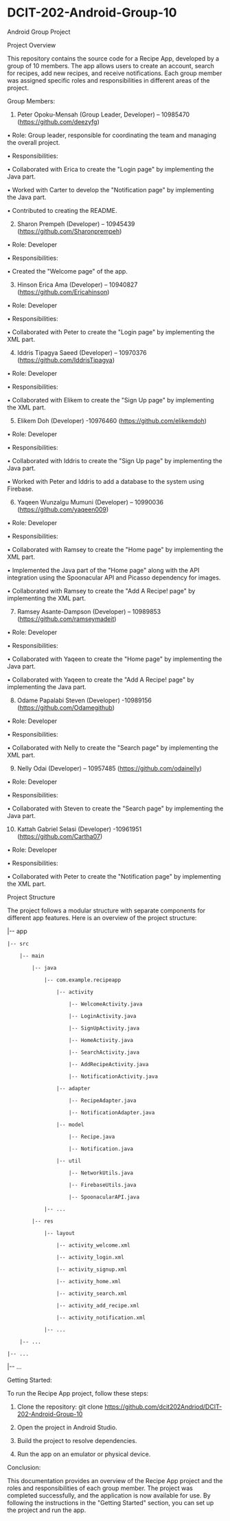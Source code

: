 # DCIT-202-Android-Group-10
Android Group Project

Project Overview

This repository contains the source code for a Recipe App, developed by a group of 10 members. The app allows users to create an account, search for recipes, add new recipes, and receive notifications. Each group member was assigned specific roles and responsibilities in different areas of the project.

Group Members:
1.	Peter Opoku-Mensah (Group Leader, Developer) – 10985470
(https://github.com/deezyfg)

•	Role: Group leader, responsible for coordinating the team and managing the overall project.

•	Responsibilities:

•	Collaborated with Erica to create the "Login page" by implementing the Java part.

•	Worked with Carter to develop the "Notification page" by implementing the Java part.

•	Contributed to creating the README.

2.	Sharon Prempeh (Developer) – 10945439
(https://github.com/Sharonprempeh)

•	Role: Developer

•	Responsibilities:

•	Created the "Welcome page" of the app.

3.	Hinson Erica Ama (Developer) – 10940827
(https://github.com/Ericahinson)

•	Role: Developer

•	Responsibilities:

•	Collaborated with Peter to create the "Login page" by implementing the XML part.

4.	Iddris Tipagya Saeed (Developer) – 10970376
(https://github.com/IddrisTipagya)

•	Role: Developer

•	Responsibilities:

•	Collaborated with Elikem to create the "Sign Up page" by implementing the XML part.

5.	Elikem Doh (Developer) -10976460
(https://github.com/elikemdoh)

•	Role: Developer

•	Responsibilities:

•	Collaborated with Iddris to create the "Sign Up page" by implementing the Java part.

•	Worked with Peter and Iddris to add a database to the system using Firebase.

6.	Yaqeen Wunzalgu Mumuni (Developer) – 10990036
(https://github.com/yaqeen009)

•	Role: Developer

•	Responsibilities:

•	Collaborated with Ramsey to create the "Home page" by implementing the XML part.

•	Implemented the Java part of the "Home page" along with the API integration using the Spoonacular API and Picasso dependency for images.

•	Collaborated with Ramsey to create the "Add A Recipe! page" by implementing the XML part.

7.	Ramsey Asante-Dampson (Developer) – 10989853
(https://github.com/ramseymadeit)

•	Role: Developer

•	Responsibilities:

•	Collaborated with Yaqeen to create the "Home page" by implementing the Java part.

•	Collaborated with Yaqeen to create the "Add A Recipe! page" by implementing the Java part.

8.	Odame Papalabi Steven (Developer) -10989156
(https://github.com/Odamegithub)

•	Role: Developer

•	Responsibilities:

•	Collaborated with Nelly to create the "Search page" by implementing the XML part.

9.	Nelly Odai (Developer) – 10957485
(https://github.com/odainelly)

•	Role: Developer

•	Responsibilities:

•	Collaborated with Steven to create the "Search page" by implementing the Java part.

10.	Kattah Gabriel Selasi (Developer) -10961951
(https://github.com/Cartha07)

•	Role: Developer

•	Responsibilities:

•	Collaborated with Peter to create the "Notification page" by implementing the XML part.


Project Structure

The project follows a modular structure with separate components for different app features. Here is an overview of the project structure:

|-- app

    |-- src
    
        |-- main
        
            |-- java
            
                |-- com.example.recipeapp
                
                    |-- activity
                    
                        |-- WelcomeActivity.java
                        
                        |-- LoginActivity.java

                        |-- SignUpActivity.java
                        
                        |-- HomeActivity.java
                        
                        |-- SearchActivity.java
                        
                        |-- AddRecipeActivity.java
                        
                        |-- NotificationActivity.java
                    
                    |-- adapter
                    
                        |-- RecipeAdapter.java
                        
                        |-- NotificationAdapter.java
                    
                    |-- model
                    
                        |-- Recipe.java
                        
                        |-- Notification.java
                   
                    |-- util
                    
                        |-- NetworkUtils.java
                        
                        |-- FirebaseUtils.java
                        
                        |-- SpoonacularAPI.java
                        
                |-- ...
            
            |-- res
            
                |-- layout
                
                    |-- activity_welcome.xml
                    
                    |-- activity_login.xml
                    
                    |-- activity_signup.xml
                    
                    |-- activity_home.xml
                    
                    |-- activity_search.xml
                    
                    |-- activity_add_recipe.xml
                    
                    |-- activity_notification.xml
                
                |-- ...
        
        |-- ...
    
    |-- ...
    
|-- ...

Getting Started:

To run the Recipe App project, follow these steps:

1.	Clone the repository: git clone https://github.com/dcit202Andriod/DCIT-202-Android-Group-10

2.	Open the project in Android Studio.

3.	Build the project to resolve dependencies.

4.	Run the app on an emulator or physical device.

Conclusion:

This documentation provides an overview of the Recipe App project and the roles and responsibilities of each group member. The project was completed successfully, and the application is now available for use. By following the instructions in the "Getting Started" section, you can set up the project and run the app. 






